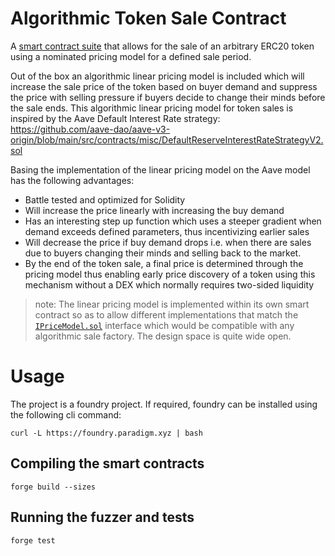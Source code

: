 # Algorithmic Token Sale Contract

A [smart contract suite](./contracts/) that allows for the sale of an arbitrary ERC20 token using a nominated pricing model for a defined sale period.

Out of the box an algorithmic linear pricing model is included which will increase the sale price of the token based on buyer demand and suppress the price with selling pressure if buyers decide to change their minds before the sale ends. This algorithmic linear pricing model for token sales is inspired by the Aave Default Interest Rate strategy: https://github.com/aave-dao/aave-v3-origin/blob/main/src/contracts/misc/DefaultReserveInterestRateStrategyV2.sol

Basing the implementation of the linear pricing model on the Aave model has the following advantages:
- Battle tested and optimized for Solidity
- Will increase the price linearly with increasing the buy demand
- Has an interesting step up function which uses a steeper gradient when demand exceeds defined parameters, thus incentivizing earlier sales
- Will decrease the price if buy demand drops i.e. when there are sales due to buyers changing their minds and selling back to the market. 
- By the end of the token sale, a final price is determined through the pricing model thus enabling early price discovery of a token using this mechanism without a DEX which normally requires two-sided liquidity

> note: The linear pricing model is implemented within its own smart contract so as to allow different implementations that match the [`IPriceModel.sol`](./contracts/interfaces/IPriceModel.sol) interface which would be compatible with any algorithmic sale factory. The design space is quite wide open.

# Usage

The project is a foundry project. If required, foundry can be installed using the following cli command:
```
curl -L https://foundry.paradigm.xyz | bash
```

## Compiling the smart contracts
```
forge build --sizes
```

## Running the fuzzer and tests
```
forge test
```